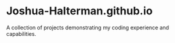 <!DOCTYPE html>
<html>
  <head>
    <title>My GitHub Pages Site</title>
  </head>
  <body>
    <h1>Joshua-Halterman.github.io</h1>
    <p>A collection of projects demonstrating my coding experience and capabilities.</p>
  </body>
</html>
